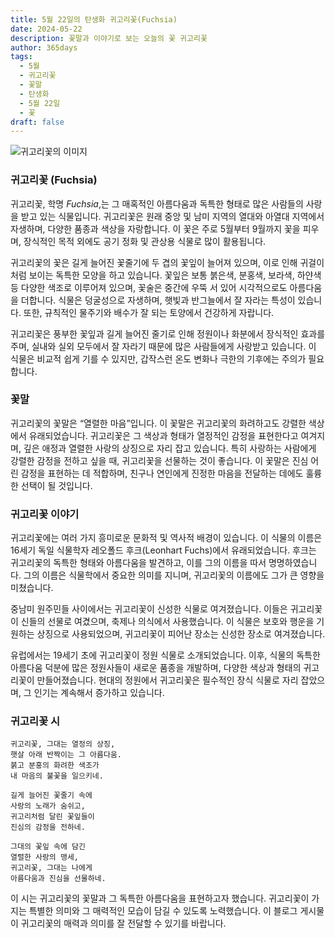 ```yaml
---
title: 5월 22일의 탄생화 귀고리꽃(Fuchsia)
date: 2024-05-22
description: 꽃말과 이야기로 보는 오늘의 꽃 귀고리꽃
author: 365days
tags:
  - 5월
  - 귀고리꽃
  - 꽃말
  - 탄생화
  - 5월 22일
  - 꽃
draft: false
---
```


![귀고리꽃의 이미지](https://cdn.pixabay.com/photo/2013/09/03/19/25/fuchsia-178705_1280.jpg#center)


### 귀고리꽃 (Fuchsia)

귀고리꽃, 학명 *Fuchsia*,는 그 매혹적인 아름다움과 독특한 형태로 많은 사람들의 사랑을 받고 있는 식물입니다. 귀고리꽃은 원래 중앙 및 남미 지역의 열대와 아열대 지역에서 자생하며, 다양한 품종과 색상을 자랑합니다. 이 꽃은 주로 5월부터 9월까지 꽃을 피우며, 장식적인 목적 외에도 공기 정화 및 관상용 식물로 많이 활용됩니다. 

귀고리꽃의 꽃은 길게 늘어진 꽃줄기에 두 겹의 꽃잎이 늘어져 있으며, 이로 인해 귀걸이처럼 보이는 독특한 모양을 하고 있습니다. 꽃잎은 보통 붉은색, 분홍색, 보라색, 하얀색 등 다양한 색조로 이루어져 있으며, 꽃술은 중간에 우뚝 서 있어 시각적으로도 아름다움을 더합니다. 식물은 덩굴성으로 자생하며, 햇빛과 반그늘에서 잘 자라는 특성이 있습니다. 또한, 규칙적인 물주기와 배수가 잘 되는 토양에서 건강하게 자랍니다.

귀고리꽃은 풍부한 꽃잎과 길게 늘어진 줄기로 인해 정원이나 화분에서 장식적인 효과를 주며, 실내와 실외 모두에서 잘 자라기 때문에 많은 사람들에게 사랑받고 있습니다. 이 식물은 비교적 쉽게 기를 수 있지만, 갑작스런 온도 변화나 극한의 기후에는 주의가 필요합니다.

### 꽃말

귀고리꽃의 꽃말은 “열렬한 마음”입니다. 이 꽃말은 귀고리꽃의 화려하고도 강렬한 색상에서 유래되었습니다. 귀고리꽃은 그 색상과 형태가 열정적인 감정을 표현한다고 여겨지며, 깊은 애정과 열렬한 사랑의 상징으로 자리 잡고 있습니다. 특히 사랑하는 사람에게 강렬한 감정을 전하고 싶을 때, 귀고리꽃을 선물하는 것이 좋습니다. 이 꽃말은 진심 어린 감정을 표현하는 데 적합하며, 친구나 연인에게 진정한 마음을 전달하는 데에도 훌륭한 선택이 될 것입니다.

### 귀고리꽃 이야기

귀고리꽃에는 여러 가지 흥미로운 문화적 및 역사적 배경이 있습니다. 이 식물의 이름은 16세기 독일 식물학자 레오폴드 후크(Leonhart Fuchs)에서 유래되었습니다. 후크는 귀고리꽃의 독특한 형태와 아름다움을 발견하고, 이를 그의 이름을 따서 명명하였습니다. 그의 이름은 식물학에서 중요한 의미를 지니며, 귀고리꽃의 이름에도 그가 큰 영향을 미쳤습니다.

중남미 원주민들 사이에서는 귀고리꽃이 신성한 식물로 여겨졌습니다. 이들은 귀고리꽃이 신들의 선물로 여겼으며, 축제나 의식에서 사용했습니다. 이 식물은 보호와 행운을 기원하는 상징으로 사용되었으며, 귀고리꽃이 피어난 장소는 신성한 장소로 여겨졌습니다.

유럽에서는 19세기 초에 귀고리꽃이 정원 식물로 소개되었습니다. 이후, 식물의 독특한 아름다움 덕분에 많은 정원사들이 새로운 품종을 개발하며, 다양한 색상과 형태의 귀고리꽃이 만들어졌습니다. 현대의 정원에서 귀고리꽃은 필수적인 장식 식물로 자리 잡았으며, 그 인기는 계속해서 증가하고 있습니다.

### 귀고리꽃 시

```
귀고리꽃, 그대는 열정의 상징,  
햇살 아래 반짝이는 그 아름다움.  
붉고 분홍의 화려한 색조가  
내 마음의 불꽃을 일으키네.

길게 늘어진 꽃줄기 속에  
사랑의 노래가 숨쉬고,  
귀고리처럼 달린 꽃잎들이  
진심의 감정을 전하네.

그대의 꽃잎 속에 담긴  
열렬한 사랑의 맹세,  
귀고리꽃, 그대는 나에게  
아름다움과 진심을 선물하네.
```
이 시는 귀고리꽃의 꽃말과 그 독특한 아름다움을 표현하고자 했습니다. 귀고리꽃이 가지는 특별한 의미와 그 매력적인 모습이 담길 수 있도록 노력했습니다. 이 블로그 게시물이 귀고리꽃의 매력과 의미를 잘 전달할 수 있기를 바랍니다. 

